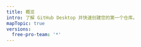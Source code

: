 ```yaml
---
title: 概览
intro: 了解 GitHub Desktop 并快速创建您的第一个仓库。
mapTopic: true
versions:
  free-pro-team: '*'
---
```


